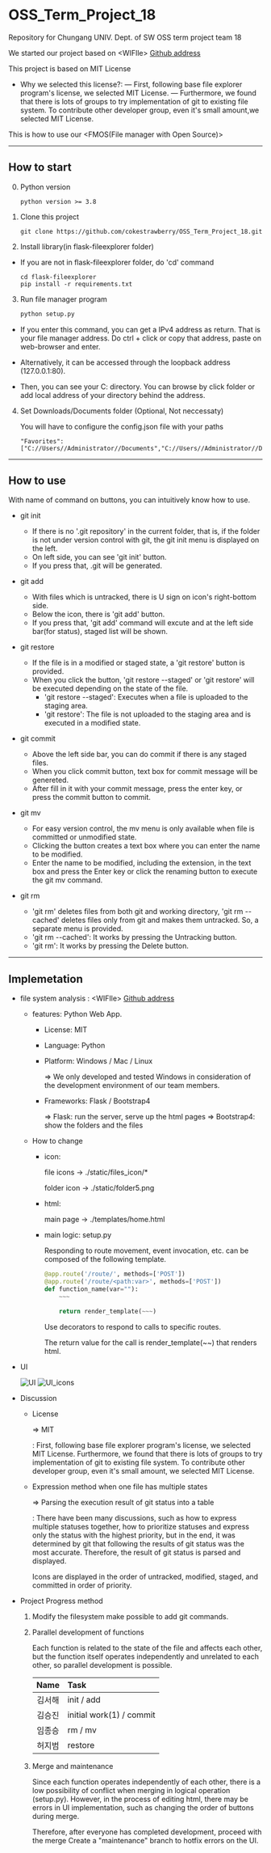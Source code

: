 # OSS_Term_Project_18
Repository for Chungang UNIV. Dept. of SW OSS term project team 18

We started our project based on &lt;WIFIle&gt;
[Github address](https://github.com/reallyrehan/flask-fileexplorer)

This project is based on MIT License

* Why we selected this license?:
  &mdash; First, following base file explorer program's license, we selected MIT License.
  &mdash; Furthermore, we found that there is lots of groups to try implementation of git to existing file system. To contribute other developer group, even it's small amount,we selected MIT License.

This is how to use our &lt;FMOS(File manager with Open Source)&gt;

--------------

## How to start

0. Python version
    ```
    python version >= 3.8
    ```

1. Clone this project
    ```shell
    git clone https://github.com/cokestrawberry/OSS_Term_Project_18.git
    ```

2. Install library(in flask-fileexplorer folder)
 * If you are not in flask-fileexplorer folder, do 'cd' command
    ```shell
    cd flask-fileexplorer
    pip install -r requirements.txt
    ```

3. Run file manager program
    ```python
    python setup.py
    ```
 * If you enter this command, you can get a IPv4 address as return. That is your file manager address. Do ctrl + click or copy that address, paste on web-browser and enter.

 * Alternatively, it can be accessed through the loopback address (127.0.0.1:80).

 * Then, you can see your C: directory. You can browse by click folder or add local address of your directory behind the address.

4. Set Downloads/Documents folder (Optional, Not neccessaty)

    You will have to configure the config.json file with your paths
    ```
    "Favorites":    ["C://Users//Administrator//Documents","C://Users//Administrator//Downloads"],
    ```
------------------
## How to use

With name of command on buttons, you can intuitively know how to use.

* git init
  - If there is no '.git repository' in the current folder, that is, if the folder is not under version control with git, the git init menu is displayed on the left.
  - On left side, you can see 'git init' button.
  - If you press that, .git will be generated.

* git add
  - With files which is untracked, there is U sign on icon's right-bottom side.
  - Below the icon, there is 'git add' button.
  - If you press that, 'git add' command will excute and at the left side bar(for status), staged list will be shown.

* git restore
  - If the file is in a modified or staged state, a 'git restore' button is provided.
  - When you click the button, 'git restore --staged' or 'git restore' will be executed depending on the state of the file.
    - 'git restore --staged': Executes when a file is uploaded to the staging area.
    - 'git restore': The file is not uploaded to the staging area and is executed in a modified state.

* git commit
  - Above the left side bar, you can do commit if there is any staged files.
  - When you click commit button, text box for commit message will be genereted.
  - After fill in it with your commit message, press the enter key, or press the commit button to commit.

* git mv
  - For easy version control, the mv menu is only available when file is committed or unmodified state.
  - Clicking the button creates a text box where you can enter the name to be modified.
  - Enter the name to be modified, including the extension, in the text box and press the Enter key or click the renaming button to execute the git mv command.

* git rm
  - 'git rm' deletes files from both git and working directory, 'git rm --cached' deletes files only from git and makes them untracked. So, a separate menu is provided.
  - 'git rm --cached': It works by pressing the Untracking button.
  - 'git rm': It works by pressing the Delete button.

------------
## Implemetation

* file system analysis : &lt;WIFIle&gt;
[Github address](https://github.com/reallyrehan/flask-fileexplorer)
  * features: Python Web App.
    - License: MIT
    
    - Language: Python

    - Platform: Windows / Mac / Linux
    
      => We only developed and tested Windows in consideration of the development environment of our team members.

    - Frameworks: Flask / Bootstrap4

      => Flask: run the server, serve up the html pages
      => Bootstrap4: show the folders and the files

  * How to change
    - icon:

        file icons -> ./static/files_icon/*

        folder icon -> ./static/folder5.png
    - html:

        main page -> ./templates/home.html

    - main logic: setup.py
        
        Responding to route movement, event invocation, etc. can be composed of the following template.

        ```python
        @app.route('/route/', methods=['POST'])
        @app.route('/route/<path:var>', methods=['POST'])
        def function_name(var=""):
            ~~~

            return render_template(~~~)
        ```
        Use decorators to respond to calls to specific routes.
        
        The return value for the call is render_template(~~) that renders html.

* UI
  
  ![UI](UI.png)
  ![UI_icons](UI_icons.png)

* Discussion
  - License

    => MIT

    : First, following base file explorer program's license, we selected MIT License.
    Furthermore, we found that there is lots of groups to try implementation of git to existing file system. To contribute other developer group, even it's small amount, we selected MIT License.

  - Expression method when one file has multiple states

    => Parsing the execution result of git status into a table
    
    : There have been many discussions, such as how to express multiple statuses together, how to prioritize statuses and express only the status with the highest priority, but in the end, it was determined by git that following the results of git status was the most accurate. Therefore, the result of git status is parsed and displayed.

    Icons are displayed in the order of untracked, modified, staged, and committed in order of priority.


* Project Progress method
  
  1. Modify the filesystem make possible to add git commands.

  2. Parallel development of functions
    
      Each function is related to the state of the file and affects each other, but the function itself operates independently and unrelated to each other, so parallel development is possible.

      | Name | Task |
      |:---:|:--|
      |김서해|init / add|
      |김승진|initial work(1) / commit|
      |임종승|rm / mv|
      |허지범|restore|

  3. Merge and maintenance
    
      Since each function operates independently of each other, there is a low possibility of conflict when merging in logical operation (setup.py). However, in the process of editing html, there may be errors in UI implementation, such as changing the order of buttons during merge.

      Therefore, after everyone has completed development, proceed with the merge
      Create a "maintenance" branch to hotfix errors on the UI.